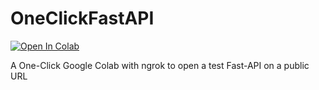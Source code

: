 # OneClickFastAPI

<a target="_blank" href="https://colab.research.google.com/drive/1p7AuBxa12tLwKe1mpn127WeT50cnz__N?usp=drive_link">
  <img src="https://colab.research.google.com/assets/colab-badge.svg" alt="Open In Colab"/>
</a>


A One-Click Google Colab with ngrok to open a test Fast-API on a public URL



